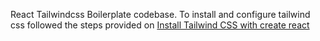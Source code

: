 React Tailwindcss Boilerplate codebase. To install and configure tailwind css followed the steps provided on [Install Tailwind CSS with create react](https://tailwindcss.com/docs/guides/create-react-app)
